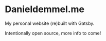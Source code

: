 # Danieldemmel.me

My personal website (re)built with Gatsby.

Intentionally open source, more info to come!
